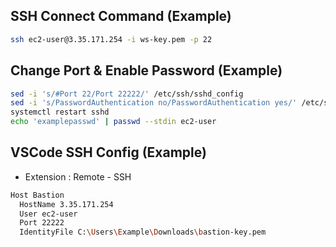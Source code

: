 ## SSH Connect Command (Example)
```bash
ssh ec2-user@3.35.171.254 -i ws-key.pem -p 22
```
## Change Port & Enable Password (Example)
```bash
sed -i 's/#Port 22/Port 22222/' /etc/ssh/sshd_config
sed -i 's/PasswordAuthentication no/PasswordAuthentication yes/' /etc/ssh/sshd_config
systemctl restart sshd
echo 'examplepasswd' | passwd --stdin ec2-user
```
## VSCode SSH Config (Example)
- Extension : Remote - SSH
```bash
Host Bastion
  HostName 3.35.171.254
  User ec2-user
  Port 22222
  IdentityFile C:\Users\Example\Downloads\bastion-key.pem
```